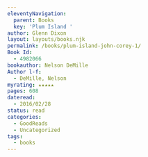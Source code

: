 ```yaml
---
eleventyNavigation:
  parent: Books
  key: 'Plum Island '
author: Glenn Dixon
layout: layouts/books.njk
permalink: /books/plum-island-john-corey-1/
Book Id:
  - 4982066
bookauthor: Nelson DeMille
Author l-f:
  - DeMille, Nelson
myrating: ★★★★★
pages: 608
dateread:
  - 2016/02/28
status: read
categories:
  - GoodReads
  - Uncategorized
tags:
  - books
---
```

